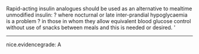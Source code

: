 Rapid-acting insulin analogues should be used as an alternative to mealtime unmodified insulin:
? where nocturnal or late inter-prandial hypoglycaemia is a problem
? in those in whom they allow equivalent blood glucose control without use of snacks between meals and this is needed or desired. 
'

---
 nice.evidencegrade: A
